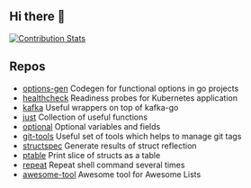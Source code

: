 ## Hi there 👋

[![Contribution Stats](https://github-contribution-stats.vercel.app/api/?username=kazhuravlev)](https://github.com/kazhuravlev)

## Repos

- [options-gen](https://github.com/kazhuravlev/options-gen) Codegen for functional options in go projects
- [healthcheck](https://github.com/kazhuravlev/healthcheck) Readiness probes for Kubernetes application
- [kafka](https://github.com/kazhuravlev/kafka) Useful wrappers on top of kafka-go
- [just](https://github.com/kazhuravlev/just) Collection of useful functions
- [optional](https://github.com/kazhuravlev/optional) Optional variables and fields
- [git-tools](https://github.com/kazhuravlev/git-tools) Useful set of tools which helps to manage git tags
- [structspec](https://github.com/kazhuravlev/structspec) Generate results of struct reflection
- [ptable](https://github.com/kazhuravlev/ptable) Print slice of structs as a table
- [repeat](https://github.com/kazhuravlev/repeat) Repeat shell command several times
- [awesome-tool](https://github.com/kazhuravlev/awesome-tool) Awesome tool for Awesome Lists
